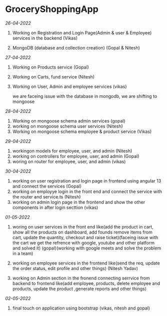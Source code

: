# GroceryShoppingApp
*26-04-2022*
1. Working on Registration and Login Page(Admin & user & Employee) services in the backend
   (Vikas)

2. MongoDB (database and collection creation)
    (Gopal & Nitesh)

*27-04-2022*
1. Working on Products service
   (Gopal)
2. Working on Carts, fund service
   (Nitesh)
3. Working on User, Admin and  employee services
   (vikas)

   we are faceing issue with the database in mongodb, we are shifting to mongoose

*28-04-2022*
1. Working on mongoose schema admin services
   (gopal)
2. working on mongoose schema user services
   (Nitesh)
3. Working on mongoose schema employee & product service
   (Vikas)

*29-04-2022*
1. workingon models for employee, user, and admin
   (Nitesh)
2. working on controllers for employee, user, and admin
   (Gopal)
3. woring on router for employee, user, and admin
   (vikas)

*30-04-2022*
1. working on user registration and login page in frontend using angular 13 and connect the services
   (Gopal)
2. working on employye login in the front end and connect the service with the router and service.ts
   (Nitesh)
3. working on admin login page in the frontend and show the other components in after login secttion
   (vikas)

*01-05-2022*
1. woring on user services in the front end like(add the product in cart, show all the products on dashboard, add founds   remove items from cart, update the quantity, checkout and raise ticket)(faceing issue with the cart we get the refrence  with google, youtube and other platform and solved it)
   (gopal)(working with google meets and solve the problem in a team)

2. working on employee services in the frontend like(send the req, update the order status, edit profile and other things)
   (Nitesh Yadav)

3. working on Admin section in the fronend connecting serrvice from backend to frontend like(add employee, products, delete employee and products, update the product ,generate reports and other things)

*02-05-2022*
1. final touch on application using bootstrap
   (vikas, nitesh and gopal)